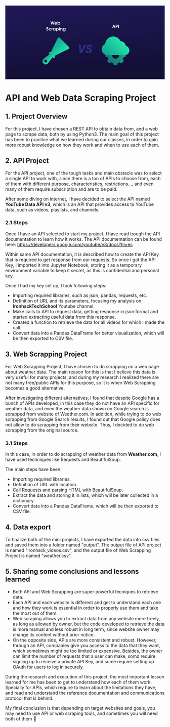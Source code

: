 ![cover](cover.jpg)

# API and Web Data Scraping Project 

## 1. Project Overview
For this project, I have chosen a REST API to obtain data from, and a web page to scrape data, both by using Python3.
The main goal of this project has been to practice what we learned during our classes, in order to gain more robust knowledge on how they work and when to use each of them.

## 2. API Project
For the API project, one of the tough tasks and main obstacle was to select a single API to work with, since there is a ton of APIs to choose from, each of them with different purpose, characteristics, restrictions..., and even many of them require subscription and are to be paid.

After some diving on internet, I have decided to select the API named **YouTube Data API v3**, which is an API that provides access to YouTube data, such as videos, playlists, and channels.

### 2.1 Steps
Once I have an API selected to start my project, I have read trough the API documentation to learn how it works. 
The API documentation can be found here: https://developers.google.com/youtube/v3/docs?hl=es

Within same API documentation, it is described how to create the API Key that is required to get response from our requests. 
So once I got the API Key, I imported it into Jupyter Notebook, storing it as a temporary environment variable to keep it secret, as this is confidential and personal key. 

Once I had my key set up, I took following steps:
- Importing required libraries, such as json, pandas, requests, etc.
- Definition of URL and its parameters, focusing my analysis on **IronhackTechSchool** Youtube channel.
- Make calls to API to request data, getting response in json format and started extracting useful data from this response.
- Created a function to retrieve the data for all videos for which I made the call.
- Convert data into a Pandas DataFrame for better visualization, which will be then exported to CSV file.

## 3. Web Scrapping Project
For Web Scrapping Project, I have chosen to do scrapping on a web page about weather data. 
The main reason for this is that I believe this data is very useful for many projects, and during my research I realized there are not many free/public APIs for this purpose, so it is when Web Scrapping becomes a good alternative. 

After investigating different alternatives, I found that despite Google has a bunch of APIs developed, in this case they do not have an API specific for weather data, and even the weather data shown on Google search is scrapped from website of Weather.com. 
In addition, while trying to do web scrapping from Google Search results, I found out that Google policy does not allow to do scrapping from their website. Thus, I decided to do web scrapping from the original source.

### 3.1 Steps
In this case, in order to do scrapping of weather data from **Weather.com**, I have used techniques like Requests and BeautifulSoup.

The main steps have been:
- Importing required libraries.
- Definition of URL with location.
- Call Requests and parsing HTML with BeautifulSoup.
- Extract the data and storing it in lists, which will be later collected in a dictionary.
- Convert data into a Pandas DataFrame, which will be then exported to CSV file.

## 4. Data export
To finalize both of the mini projects, I have exported the data into csv files and saved them into a folder named "output". The output file of APi project is named "ironhack_videos.csv", and the output file of Web Scrapping Project is named "weather.csv".

## 5. Sharing some conclusions and lessons learned
- Both API and Web Scrapping are super powerful tecniques to retrieve data. 
- Each API and each website is different and get to understand each one and how they work is essential in order to properly use them and take the most out of them. 
- Web scraping allows you to extract data from any website more freely, as long as allowed by owner, but the code developed to retrieve the data is more manual and less robust in long term, since website owner may change its content without prior notice.
- On the opposite side, APIs are more consistent and robust. However, through an API, companies give you access to the data that they want, which sometimes might be too limited or expensive. Besides, the owner can limit the number of requests that a user can make, somd require signing up to receive a private API Key, and some require setting up OAuth for users to log in securely.

During the research and execution of this project, the most important lesson learned for me has been to get to understand how each of them work. Specially for APIs, which require to learn about the limitations they have, and read and understand the reference documentation and communications protocol that is behind.

My final conclusion is that depending on target websites and goals, you may need to use API or web scraping tools, and sometimes you will need both of them 🙂
